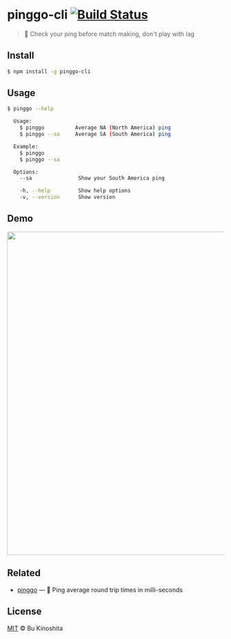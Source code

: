 # pinggo-cli [![Build Status](https://travis-ci.org/bukinoshita/pinggo-cli.svg?branch=master)](https://travis-ci.org/bukinoshita/pinggo-cli)

> :signal_strength: Check your ping before match making, don't play with lag

## Install
```bash
$ npm install -g pinggo-cli
```

## Usage
```bash
$ pinggo --help

  Usage:
    $ pinggo          Average NA (North America) ping
    $ pinggo --sa     Average SA (South America) ping

  Example:
    $ pinggo
    $ pinggo --sa

  Options:
    --sa               Show your South America ping

    -h, --help         Show help options
    -v, --version      Show version
```

## Demo

<img src="https://cldup.com/ka1hnx9jnp.png" width="750px"/>

## Related

- [pinggo](https://github.com/bukinoshita/pinggo) — :signal_strength: Ping average round trip times in milli-seconds

## License

[MIT](https://raw.githubusercontent.com/bukinoshita/pinggo-cli/master/LICENSE) &copy; Bu Kinoshita
